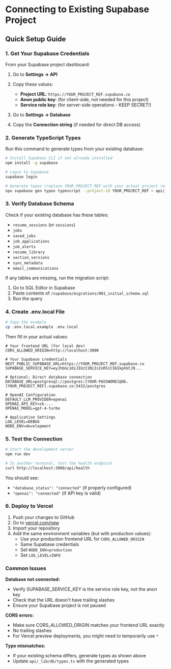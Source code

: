 # Connecting to Existing Supabase Project

## Quick Setup Guide

### 1. Get Your Supabase Credentials

From your Supabase project dashboard:

1. Go to **Settings → API**
2. Copy these values:
   - **Project URL**: `https://YOUR_PROJECT_REF.supabase.co`
   - **Anon public key**: (for client-side, not needed for this project)
   - **Service role key**: (for server-side operations - KEEP SECRET!)

3. Go to **Settings → Database**
4. Copy the **Connection string** (if needed for direct DB access)

### 2. Generate TypeScript Types

Run this command to generate types from your existing database:

```bash
# Install Supabase CLI if not already installed
npm install -g supabase

# Login to Supabase
supabase login

# Generate types (replace YOUR_PROJECT_REF with your actual project reference)
npx supabase gen types typescript --project-id YOUR_PROJECT_REF > api/_lib/db/generated-types.ts
```

### 3. Verify Database Schema

Check if your existing database has these tables:
- `resume_sessions` (or `sessions`)
- `jobs`
- `saved_jobs`
- `job_applications`
- `job_alerts`
- `resume_library`
- `section_versions`
- `sync_metadata`
- `email_communications`

If any tables are missing, run the migration script:
1. Go to SQL Editor in Supabase
2. Paste contents of `/supabase/migrations/001_initial_schema.sql`
3. Run the query

### 4. Create .env.local File

```bash
# Copy the example
cp .env.local.example .env.local
```

Then fill in your actual values:

```env
# Your frontend URL (for local dev)
CORS_ALLOWED_ORIGIN=http://localhost:3000

# Your Supabase credentials
NEXT_PUBLIC_SUPABASE_URL=https://YOUR_PROJECT_REF.supabase.co
SUPABASE_SERVICE_KEY=eyJhbGciOiJIUzI1NiIsInR5cCI6IkpXVCJ9...

# Optional: Direct database connection
DATABASE_URL=postgresql://postgres:[YOUR-PASSWORD]@db.[YOUR_PROJECT_REF].supabase.co:5432/postgres

# OpenAI Configuration
DEFAULT_LLM_PROVIDER=openai
OPENAI_API_KEY=sk-...
OPENAI_MODEL=gpt-4-turbo

# Application Settings
LOG_LEVEL=DEBUG
NODE_ENV=development
```

### 5. Test the Connection

```bash
# Start the development server
npm run dev

# In another terminal, test the health endpoint
curl http://localhost:3000/api/health
```

You should see:
- `"database_status": "connected"` (if properly configured)
- `"openai": "connected"` (if API key is valid)

### 6. Deploy to Vercel

1. Push your changes to GitHub
2. Go to [vercel.com/new](https://vercel.com/new)
3. Import your repository
4. Add the same environment variables (but with production values):
   - Use your production frontend URL for `CORS_ALLOWED_ORIGIN`
   - Same Supabase credentials
   - Set `NODE_ENV=production`
   - Set `LOG_LEVEL=INFO`

### Common Issues

**Database not connected:**
- Verify SUPABASE_SERVICE_KEY is the service role key, not the anon key
- Check that the URL doesn't have trailing slashes
- Ensure your Supabase project is not paused

**CORS errors:**
- Make sure CORS_ALLOWED_ORIGIN matches your frontend URL exactly
- No trailing slashes
- For Vercel preview deployments, you might need to temporarily use `*`

**Type mismatches:**
- If your existing schema differs, generate types as shown above
- Update `api/_lib/db/types.ts` with the generated types